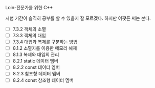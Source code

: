 Loin-전문가를 위한 C++

시험 기간이 솔직히 공부를 할 수 있을지 잘 모르겠다. 하지만 어쨋든 써는 본다.

- [ ]  7.3.2 객체의 소멸
- [ ]  7.3.3 객체의 대입
- [ ]  7.3.4 대입과 복제를 구분하는 방법
- [ ]  8.1.2 소멸자를 이용한 메모리 해제
- [ ]  8.1.3 복제와 대입의 관리
- [ ]  8.2.1 static 데이터 멤버
- [ ]  8.2.2 const 데이터 멤버
- [ ]  8.2.3 참조형 데이터 멤버
- [ ]  8.2.4 const 참조형 데이터 멤버